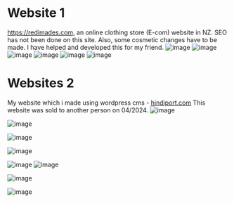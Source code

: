 # Website 1
https://redimades.com, an online clothing store (E-com) website in NZ.
SEO has not been done on this site. Also, some cosmetic changes have to be made.
I have helped and developed this for my friend.
![image](https://github.com/user-attachments/assets/dda2fc85-6a9a-424a-ab80-b9dea5f7e5ec)
![image](https://github.com/user-attachments/assets/4d0d415c-3475-4957-81eb-391cd1049278)
![image](https://github.com/user-attachments/assets/667fbe88-37e6-4283-9b70-d83f3c9db95b)
![image](https://github.com/user-attachments/assets/654acc46-4d64-44a1-9024-56cc767f928a)
![image](https://github.com/user-attachments/assets/75a6af18-8fdf-4d2e-bfc8-60c405b9eb5c)
![image](https://github.com/user-attachments/assets/72b9bbf7-21a8-44e3-8a21-793406c6d196)



# Websites 2
My website which i made using wordpress cms - [hindiport.com](https://hindiport.com/)
This website was sold to another person on 04/2024.
![image](https://github.com/DemosByYash/Websites/assets/154538266/caae80bc-d50a-4bbc-8cf1-8a8c49f7ab18)



![image](https://github.com/DemosByYash/Websites/assets/154538266/154c8292-1a4c-4f10-8774-0a4c2f19af76)

![image](https://github.com/DemosByYash/Websites/assets/154538266/79a22c73-73a2-4bdb-af05-145ef3801abb)

![image](https://github.com/DemosByYash/Websites/assets/154538266/5dd7f92d-eb92-49d6-bef6-bf38cac07c38)

![image](https://github.com/DemosByYash/Websites/assets/154538266/288d2059-f3d4-46ec-aa89-9b5ecdc72d7c)
![image](https://github.com/DemosByYash/Websites/assets/154538266/79ae256e-63a5-46e0-b92f-b0ace920cdd9)

![image](https://github.com/DemosByYash/Websites/assets/154538266/cc95302a-df84-48ba-b33c-abe1512b9cdf)

![image](https://github.com/DemosByYash/Websites/assets/154538266/0b934aa2-5832-41e4-a43f-59dfa6291bd5)
